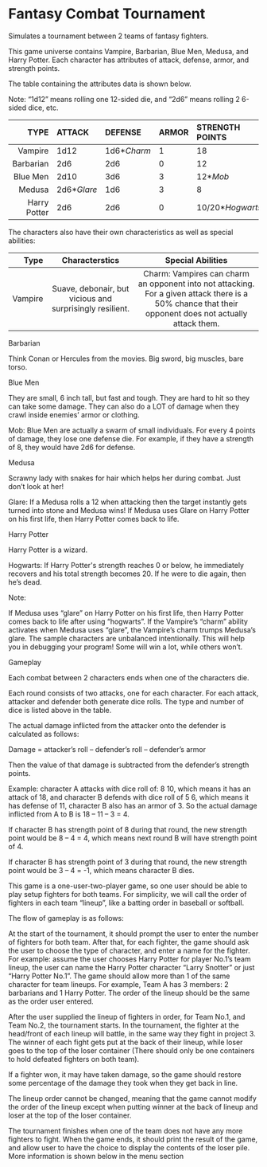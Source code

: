 # Fantasy Combat Tournament
Simulates a tournament between 2 teams of fantasy fighters.

This game universe contains Vampire, Barbarian, Blue Men, Medusa, and Harry Potter. Each character has attributes of attack, defense, armor, and strength points.

The table containing the attributes data is shown below.

Note: “1d12” means rolling one 12-sided die, and “2d6” means rolling 2 6-sided dice, etc.

| TYPE | ATTACK | DEFENSE | ARMOR | STRENGTH POINTS |
| ---: | :--- | :--- | :--- | :--- |
| Vampire | 1d12 | 1d6\**Charm* | 1 | 18 |
| Barbarian | 2d6 | 2d6 | 0 | 12 |
| Blue Men | 2d10 | 3d6 | 3 | 12\**Mob* |
| Medusa | 2d6\**Glare* | 1d6 | 3 | 8 |
| Harry Potter | 2d6 | 2d6 | 0 | 10/20\**Hogwarts* |

The characters also have their own characteristics as well as special abilities:

| Type | Characterstics | Special Abilities | 
| ---: | :---: | :---: |
| Vampire | Suave, debonair, but vicious and surprisingly resilient. | Charm: Vampires can charm an opponent into not attacking. For a given attack there is a 50% chance that their opponent does not actually attack them.






Barbarian




Think Conan or Hercules from the movies. Big sword, big muscles, bare torso.




 






Blue Men




They are small, 6 inch tall, but fast and tough. They are hard to hit
 so they can take some damage. They can also do a LOT of damage when 
they crawl inside enemies’ armor or clothing.




Mob: Blue Men are actually a swarm of small 
individuals. For every 4 points of damage, they lose one defense die. 
For example, if they have a strength of 8, they would have 2d6 for 
defense.






Medusa




Scrawny lady with snakes for hair which helps her during combat. Just don’t look at her!




Glare: If a Medusa rolls a 12 when attacking then 
the target instantly gets turned into stone and Medusa wins! If Medusa 
uses Glare on Harry Potter on his first life, then Harry Potter comes 
back to life.






Harry Potter




Harry Potter is a wizard.




Hogwarts: If Harry Potter's strength reaches 0 or 
below, he immediately recovers and his total strength becomes 20. If he 
were to die again, then he’s dead.







 


Note:


If Medusa uses “glare” on Harry Potter on his first life, then Harry Potter comes back to life after using “hogwarts”.
If the Vampire’s “charm” ability activates when Medusa uses “glare”, the Vampire’s charm trumps Medusa’s glare.
The sample characters are unbalanced intentionally. This will help 
you in debugging your program! Some will win a lot, while others won’t.

 


Gameplay


Each combat between 2 characters ends when one of the characters die.


Each round consists of two attacks, one for each 
character. For each attack, attacker and defender both generate dice 
rolls. The type and number of dice is listed above in the table.


The actual damage inflicted from the attacker onto the defender is calculated as follows:


Damage = attacker’s roll – defender’s roll – defender’s armor


Then the value of that damage is subtracted from the defender’s strength points.


 


Example: character A attacks with dice roll of: 8 10, which means it 
has an attack of 18, and character B defends with dice roll of 5 6, 
which means it has defense of 11, character B also has an armor of 3. So
 the actual damage inflicted from A to B is 18 – 11 – 3 = 4.


If character B has strength point of 8 during that round, the new 
strength point would be 8 – 4 = 4, which means next round B will have 
strength point of 4.


If character B has strength point of 3 during that round, the new 
strength point would be 3 – 4 = -1, which means character B dies.



This game is a one-user-two-player game, so one user should be able to play setup fighters for both teams. For simplicity, we will call the order of fighters in each team “lineup”, like a batting order in baseball or softball.

The flow of gameplay is as follows:

At the start of the tournament, it should prompt the user to enter the number of fighters for both team. After that, for each fighter, the game should ask the user to choose the type of character, and enter a name for the fighter. For example: assume the user chooses Harry Potter for player No.1’s team lineup, the user can name the Harry Potter character “Larry Snotter” or just “Harry Potter No.1”. The game should allow more than 1 of the same character for team lineups. For example, Team A has 3 members: 2 barbarians and 1 Harry Potter. The order of the lineup should be the same as the order user entered.

After the user supplied the lineup of fighters in order, for Team No.1, and Team No.2, the tournament starts. In the tournament, the fighter at the head/front of each lineup will battle, in the same way they fight in project 3. The winner of each fight gets put at the back of their lineup, while loser goes to the top of the loser container (There should only be one containers to hold defeated fighters on both team).

If a fighter won, it may have taken damage, so the game should restore some percentage of the damage they took when they get back in line.

The lineup order cannot be changed, meaning that the game cannot modify the order of the lineup except when putting winner at the back of lineup and loser at the top of the loser container.

The tournament finishes when one of the team does not have any more fighters to fight. When the game ends, it should print the result of the game, and allow user to have the choice to display the contents of the loser pile. More information is shown below in the menu section
